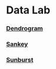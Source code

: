 # Data Lab


### [Dendrogram](dendro.html)

### [Sankey](Sankey.html)

### [Sunburst](Contract_Burst_v3.html)
